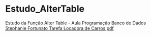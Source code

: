 # Estudo_AlterTable
Estudo da Função Alter Table - Aula Programação Banco de Dados
[Stephanie Fortunato Tarefa Locadora de Carros.pdf](https://github.com/StephanieFTavares/Estudo_AlterTable/files/14548838/Stephanie.Fortunato.Tarefa.Locadora.de.Carros.pdf)
